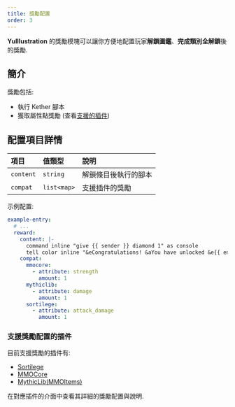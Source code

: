 ```yaml
---
title: 獎勵配置
order: 3
---
```


**YuIllustration** 的獎勵模塊可以讓你方便地配置玩家**解鎖圖鑑**、**完成類別全解鎖**後的獎勵.

## 簡介

獎勵包括: 
- 執行 Kether 腳本
- 獲取屬性點獎勵 (查看[支援的插件](../compat/attribute/))

## 配置項目詳情

| 項目  | 值類型 | 說明 |
| :--  | :---- | :-- |
| `content` | `string` | 解鎖條目後執行的腳本 |
| `compat`  | `list<map>` | 支援插件的獎勵   |

示例配置:
```yaml
example-entry:
  # ...
  reward:
    content: |-
      command inline "give {{ sender }} diamond 1" as console
      tell color inline "&eCongratulations! &aYou have unlocked &e{{ entry }} &a!"
    compat:
      mmocore:
        - attribute: strength
          amount: 1
      mythiclib:
        - attribute: damage
          amount: 1
      sortilege:
        - attribute: attack_damage
          amount: 1
```

### 支援獎勵配置的插件
目前支援獎勵的插件有:
- [Sortilege](../compat/attribute/Sortilege.md)
- [MMOCore](../compat/attribute/MMOCore.md)
- [MythicLib(MMOItems)](../compat/attribute/MythicLib.md)

在對應插件的介面中查看其詳細的獎勵配置與說明.